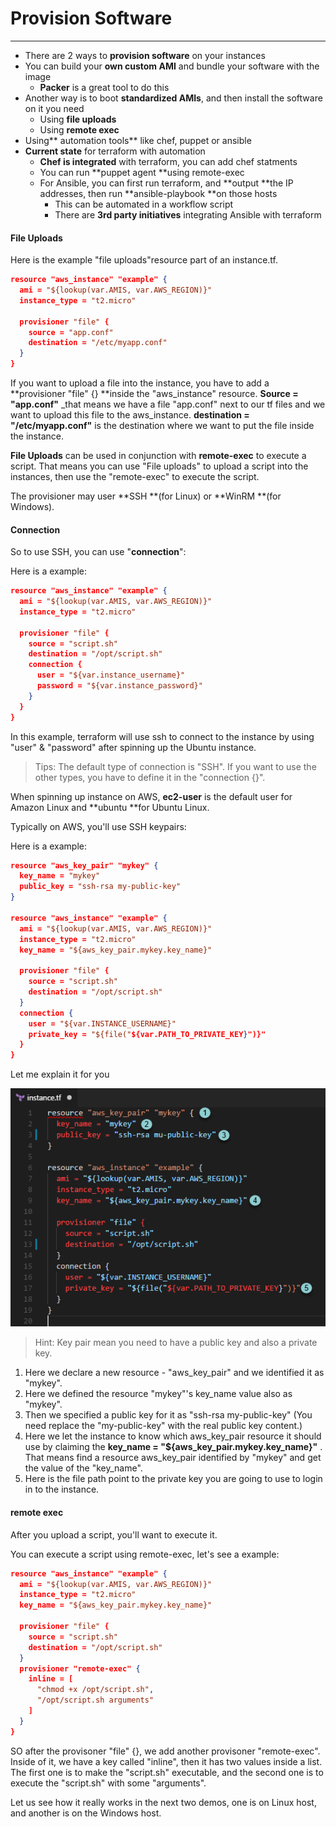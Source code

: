 # Provision Software

---

* There are 2 ways to **provision software** on your instances
* You can build your **own custom AMI** and bundle your software with the image
  * **Packer** is a great tool to do this
* Another way is to boot **standardized AMIs**, and then install the software on it you need
  * Using **file uploads**
  * Using **remote exec**
* Using** automation tools** like chef, puppet or ansible
* **Current state** for terraform with automation
  * **Chef is integrated** with terraform, you can add chef statments
  * You can run **puppet agent **using remote-exec
  * For Ansible, you can first run terraform, and **output **the IP addresses, then run **ansible-playbook **on those hosts
    * This can be automated in a workflow script
    * There are **3rd party initiatives** integrating Ansible with terraform

#### File Uploads

Here is the example "file uploads"resource part of an instance.tf.

```json
resource "aws_instance" "example" {
  ami = "${lookup(var.AMIS, var.AWS_REGION)}"
  instance_type = "t2.micro"

  provisioner "file" {
    source = "app.conf"
    destination = "/etc/myapp.conf"
  }
}
```

If you want to upload a file into the instance, you have to add a **provisioner "file" {} **inside the "aws\_instance" resource. **Source = "app.conf"** \_that means we have a file "app.conf" next to our tf files and we want to upload this file to the aws\_instance. **destination = "/etc/myapp.conf"** is the destination where we want to put the file inside the instance.

**File Uploads** can be used in conjunction with **remote-exec** to execute a script. That means you can use "File uploads" to upload a script into the instances, then use the "remote-exec" to execute the script.

The provisioner may user **SSH **\(for Linux\) or **WinRM **\(for Windows\).

#### Connection

So to use SSH, you can use "**connection**":

Here is a example:

```json
resource "aws_instance" "example" {
  ami = "${lookup(var.AMIS, var.AWS_REGION)}"
  instance_type = "t2.micro"

  provisioner "file" {
    source = "script.sh"
    destination = "/opt/script.sh"
    connection {
      user = "${var.instance_username}"
      password = "${var.instance_password}"
    }
  }
}
```

In this example, terraform will use ssh to connect to the instance by using "user" & "password" after spinning up the Ubuntu instance.

> Tips: The default type of connection is "SSH". If you want to use the other types, you have to define it in the "connection {}".

When spinning up instance on AWS, **ec2-user** is the default user for Amazon Linux and **ubuntu **for Ubuntu Linux.

Typically on AWS, you'll use SSH keypairs:

Here is a example:

```json
resource "aws_key_pair" "mykey" {
  key_name = "mykey"
  public_key = "ssh-rsa my-public-key"
}

resource "aws_instance" "example" {
  ami = "${lookup(var.AMIS, var.AWS_REGION)}"
  instance_type = "t2.micro"
  key_name = "${aws_key_pair.mykey.key_name}"

  provisioner "file" {
    source = "script.sh"
    destination = "/opt/script.sh"
  }
  connection {
    user = "${var.INSTANCE_USERNAME}"
    private_key = "${file("${var.PATH_TO_PRIVATE_KEY}")}"
  }
}
```

Let me explain it for you

![](/images/ps-sshkeypairexplain.png)

> Hint: Key pair mean you need to have a public key and also a private key.

1. Here we declare a new resource - "aws\_key\_pair"  and we identified it as "mykey".
2. Here we defined the resource "mykey"'s  key\_name value also as "mykey".
3. Then we specified a public key for it as "ssh-rsa my-public-key" \(You need replace the "my-public-key" with the real public key content.\)
4. Here we let the instance to know which aws\_key\_pair resource it should use by claiming the **key\_name = "${aws\_key\_pair.mykey.key\_name}"** . That means find a resource aws\_key\_pair identified by "mykey" and get the value of the "key\_name".
5. Here is the file path point to the private key you are going to use to login in to the instance.

#### remote exec

After you upload a script, you'll want to execute it.

You can execute a script using remote-exec, let's see a example:

```json
resource "aws_instance" "example" {
  ami = "${lookup(var.AMIS, var.AWS_REGION)}"
  instance_type = "t2.micro"
  key_name = "${aws_key_pair.mykey.key_name}"

  provisioner "file" {
    source = "script.sh"
    destination = "/opt/script.sh"
  }
  provisioner "remote-exec" {
    inline = [
      "chmod +x /opt/script.sh",
      "/opt/script.sh arguments"
    ]
  }
}
```

SO after the provisoner "file" {}, we add another provisoner "remote-exec". Inside of it, we have a key called "inline", then it has two values inside a list. The first one is to make the "script.sh" executable, and the second one is to execute the "script.sh" with some "arguments".

Let us see how it really works in the next two demos, one is on Linux host, and another is on the Windows host.

